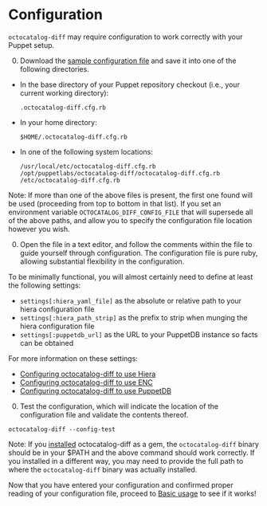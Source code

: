 # Configuration

`octocatalog-diff` may require configuration to work correctly with your Puppet setup.

0. Download the [sample configuration file](https://raw.githubusercontent.com/github/octocatalog-diff/master/examples/octocatalog-diff.cfg.rb) and save it into one of the following directories.

  - In the base directory of your Puppet repository checkout (i.e., your current working directory):

    ```
    .octocatalog-diff.cfg.rb
    ```

  - In your home directory:

    ```
    $HOME/.octocatalog-diff.cfg.rb
    ```

  - In one of the following system locations:

    ```
    /usr/local/etc/octocatalog-diff.cfg.rb
    /opt/puppetlabs/octocatalog-diff/octocatalog-diff.cfg.rb
    /etc/octocatalog-diff.cfg.rb
    ```

  Note: If more than one of the above files is present, the first one found will be used (proceeding from top to bottom in that list). If you set an environment variable `OCTOCATALOG_DIFF_CONFIG_FILE` that will supersede all of the above paths, and allow you to specify the configuration file location however you wish.

0. Open the file in a text editor, and follow the comments within the file to guide yourself through configuration. The configuration file is pure ruby, allowing substantial flexibility in the configuration.

  To be minimally functional, you will almost certainly need to define at least the following settings:

  - `settings[:hiera_yaml_file]` as the absolute or relative path to your hiera configuration file
  - `settings[:hiera_path_strip]` as the prefix to strip when munging the hiera configuration file
  - `settings[:puppetdb_url]` as the URL to your PuppetDB instance so facts can be obtained

  For more information on these settings:

  - [Configuring octocatalog-diff to use Hiera](/doc/configuration-hiera.md)
  - [Configuring octocatalog-diff to use ENC](/doc/configuration-enc.md)
  - [Configuring octocatalog-diff to use PuppetDB](/doc/configuration-puppetdb.md)

0. Test the configuration, which will indicate the location of the configuration file and validate the contents thereof.

  ```
  octocatalog-diff --config-test
  ```

  Note: If you [installed](/doc/installation.md) octocatalog-diff as a gem, the `octocatalog-diff` binary should be in your $PATH and the above command should work correctly. If you installed in a different way, you may need to provide the full path to where the `octocatalog-diff` binary was actually installed.

Now that you have entered your configuration and confirmed proper reading of your configuration file, proceed to [Basic usage](/doc/basic.md) to see if it works!
